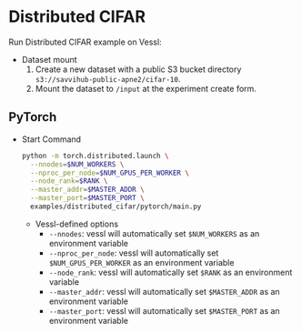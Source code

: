 # Distributed CIFAR
Run Distributed CIFAR example on Vessl:
* Dataset mount
  1. Create a new dataset with a public S3 bucket directory `s3://savvihub-public-apne2/cifar-10`.
  2. Mount the dataset to `/input` at the experiment create form.

## PyTorch
* Start Command
  ```bash
  python -m torch.distributed.launch \
    --nnodes=$NUM_WORKERS \
    --nproc_per_node=$NUM_GPUS_PER_WORKER \
    --node_rank=$RANK \
    --master_addr=$MASTER_ADDR \
    --master_port=$MASTER_PORT \
    examples/distributed_cifar/pytorch/main.py
  ```
  * Vessl-defined options
    * `--nnodes`: vessl will automatically set `$NUM_WORKERS` as an environment variable
    * `--nproc_per_node`: vessl will automatically set `$NUM_GPUS_PER_WORKER` as an environment variable
    * `--node_rank`: vessl will automatically set `$RANK` as an environment variable
    * `--master_addr`: vessl will automatically set `$MASTER_ADDR` as an environment variable
    * `--master_port`: vessl will automatically set `$MASTER_PORT` as an environment variable
